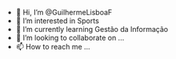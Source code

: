 - 👋 Hi, I’m @GuilhermeLisboaF
- 👀 I’m interested in Sports
- 🌱 I’m currently learning Gestão da Informação
- 💞️ I’m looking to collaborate on ...
- 📫 How to reach me ...

<!---
GuilhermeLisboaF/GuilhermeLisboaF is a ✨ special ✨ repository because its `README.md` (this file) appears on your GitHub profile.
You can click the Preview link to take a look at your changes.
--->
